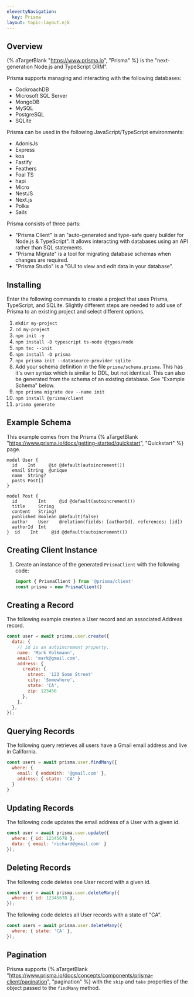 ```yaml
---
eleventyNavigation:
  key: Prisma
layout: topic-layout.njk
---
```


## Overview

{% aTargetBlank "https://www.prisma.io", "Prisma" %} is the
"next-generation Node.js and TypeScript ORM".

Prisma supports managing and interacting with the following databases:

- CockroachDB
- Microsoft SQL Server
- MongoDB
- MySQL
- PostgreSQL
- SQLite

Prisma can be used in the following JavaScript/TypeScript environments:

- AdonisJs
- Express
- koa
- Fastify
- Feathers
- Foal TS
- hapi
- Micro
- NestJS
- Next.js
- Polka
- Sails

Prisma consists of three parts:

- "Prisma Client" is an "auto-generated and type-safe query builder
  for Node.js & TypeScript".
  It allows interacting with databases using an API rather than SQL statements.
- "Prisma Migrate" is a tool for migrating database schemas
  when changes are required.
- "Prisma Studio" is a "GUI to view and edit data in your database".

## Installing

Enter the following commands to create a project
that uses Prisma, TypeScript, and SQLite.
Slightly different steps are needed to add use of Prisma to an existing project
and select different options.

1. `mkdir my-project`
1. `cd my-project`
1. `npm init -y`
1. `npm install -D typescript ts-node @types/node`
1. `npm tsc --init`
1. `npm install -D prisma`
1. `npx prisma init --datasource-provider sqlite`
1. Add your schema definition in the file `prisma/schema.prisma`.
   This has it's own syntax which is similar to DDL, but not identical.
   This can also be generated from the schema of an existing database.
   See "Example Schema" below.
1. `npx prisma migrate dev --name init`
1. `npm install @prisma/client`
1. `prisma generate`

## Example Schema

This example comes from the Prisma {% aTargetBlank
"https://www.prisma.io/docs/getting-started/quickstart", "Quickstart" %} page.

```
model User {
  id    Int     @id @default(autoincrement())
  email String  @unique
  name  String?
  posts Post[]
}

model Post {
  id        Int     @id @default(autoincrement())
  title     String
  content   String?
  published Boolean @default(false)
  author    User    @relation(fields: [authorId], references: [id])
  authorId  Int
}  id    Int     @id @default(autoincrement())
```

## Creating Client Instance

1. Create an instance of the generated `PrismaClient` with the following code:

   ```js
   import { PrismaClient } from '@prisma/client'
   const prisma = new PrismaClient()
   ```

## Creating a Record

The following example creates a User record and an associated Address record.

```js
const user = await prisma.user.create({
  data: {
    // id is an autoincrement property.
    name: 'Mark Volkmann',
    email: 'mark@gmail.com',
    address: {
      create: {
        street: '123 Some Street'
        city: 'Somewhere',
        state: 'CA',
        zip: 123456
      },
    },
  },
});
```

## Querying Records

The following query retrieves all users have a Gmail email address
and live in California.

```js
const users = await prisma.user.findMany({
  where: {
    email: { endsWith: '@gmail.com' },
    address: { state: 'CA' }
  }
}
```

## Updating Records

The following code updates the email address of a User with a given id.

```js
const user = await prisma.user.update({
  where: { id: 12345678 },
  data: { email: 'richard@gmail.com' }
});
```

## Deleting Records

The following code deletes one User record with a given id.

```js
const user = await prisma.user.deleteMany({
  where: { id: 12345678 },
});
```

The following code deletes all User records with a state of "CA".

```js
const users = await prisma.user.deleteMany({
  where: { state: 'CA' },
});
```

## Pagination

Prisma supports {% aTargetBlank
"https://www.prisma.io/docs/concepts/components/prisma-client/pagination",
"pagination" %} with the `skip` and `take` properties
of the object passed to the `findMany` method.
